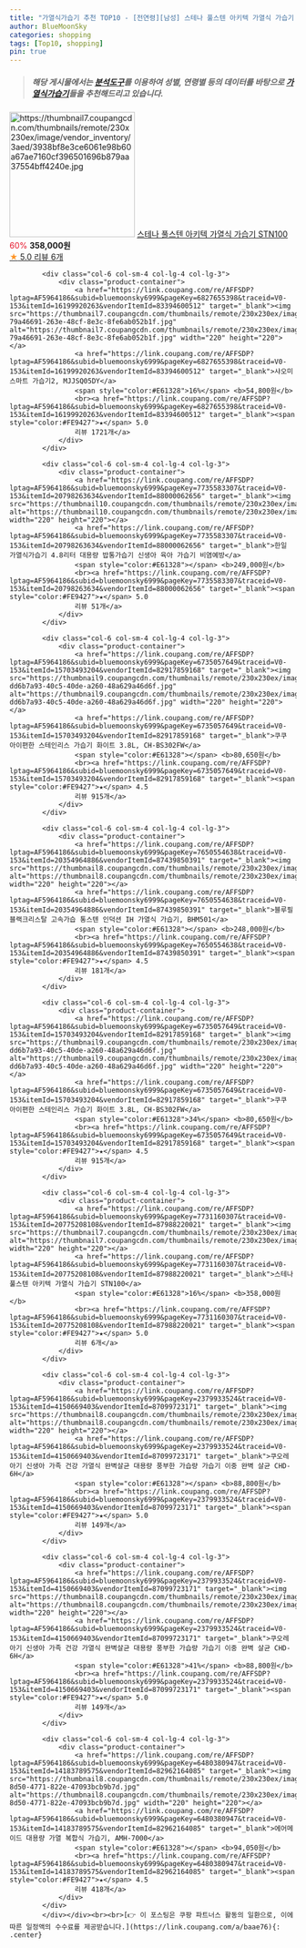 ```yaml
---
title: "가열식가습기 추천 TOP10 - [전연령][남성] 스테나 풀스텐 아키텍 가열식 가습기 STN100"
author: BlueMoonSky
categories: shopping
tags: [Top10, shopping]
pin: true
---
```


> ##### 해당 게시물에서는 [**분석도구**](https://itemscout.io/)를 이용하여 **성별**, **연령별** 등의 데이터를 바탕으로 [**가열식가습기**](https://link.coupang.com/a/baae76)들을 추천해드리고 있습니다.
<div class="container"><div class="row">
            <div class="col-6 col-sm-4 col-lg-4 col-lg-3">
                <div class="product-container">
                    <a href="https://link.coupang.com/re/AFFSDP?lptag=AF5964186&subid=bluemoonsky6999&pageKey=7731160307&traceid=V0-153&itemId=20775208108&vendorItemId=87988220021" target="_blank"><img src="https://thumbnail7.coupangcdn.com/thumbnails/remote/230x230ex/image/vendor_inventory/3aed/3938bf8e3ce6061e98b60a67ae7160cf396501696b879aa37554bff4240e.jpg" alt="https://thumbnail7.coupangcdn.com/thumbnails/remote/230x230ex/image/vendor_inventory/3aed/3938bf8e3ce6061e98b60a67ae7160cf396501696b879aa37554bff4240e.jpg" width="220" height="220"></a>
                    <a href="https://link.coupang.com/re/AFFSDP?lptag=AF5964186&subid=bluemoonsky6999&pageKey=7731160307&traceid=V0-153&itemId=20775208108&vendorItemId=87988220021" target="_blank">스테나 풀스텐 아키텍 가열식 가습기 STN100</a>
                    <span style="color:#E61328">60%</span> <b>358,000원</b>
                    <br><a href="https://link.coupang.com/re/AFFSDP?lptag=AF5964186&subid=bluemoonsky6999&pageKey=7731160307&traceid=V0-153&itemId=20775208108&vendorItemId=87988220021" target="_blank"><span style="color:#FE9427">★</span> 5.0
                    리뷰 6개</a>
                </div>
            </div>
            
            <div class="col-6 col-sm-4 col-lg-4 col-lg-3">
                <div class="product-container">
                    <a href="https://link.coupang.com/re/AFFSDP?lptag=AF5964186&subid=bluemoonsky6999&pageKey=6827655398&traceid=V0-153&itemId=16199920263&vendorItemId=83394600512" target="_blank"><img src="https://thumbnail7.coupangcdn.com/thumbnails/remote/230x230ex/image/retail/images/2869329805561521-79a46691-263e-48cf-8e3c-8fe6ab052b1f.jpg" alt="https://thumbnail7.coupangcdn.com/thumbnails/remote/230x230ex/image/retail/images/2869329805561521-79a46691-263e-48cf-8e3c-8fe6ab052b1f.jpg" width="220" height="220"></a>
                    <a href="https://link.coupang.com/re/AFFSDP?lptag=AF5964186&subid=bluemoonsky6999&pageKey=6827655398&traceid=V0-153&itemId=16199920263&vendorItemId=83394600512" target="_blank">샤오미 스마트 가습기2, MJJSQ05DY</a>
                    <span style="color:#E61328">16%</span> <b>54,800원</b>
                    <br><a href="https://link.coupang.com/re/AFFSDP?lptag=AF5964186&subid=bluemoonsky6999&pageKey=6827655398&traceid=V0-153&itemId=16199920263&vendorItemId=83394600512" target="_blank"><span style="color:#FE9427">★</span> 5.0
                    리뷰 1721개</a>
                </div>
            </div>
            
            <div class="col-6 col-sm-4 col-lg-4 col-lg-3">
                <div class="product-container">
                    <a href="https://link.coupang.com/re/AFFSDP?lptag=AF5964186&subid=bluemoonsky6999&pageKey=7735583307&traceid=V0-153&itemId=20798263634&vendorItemId=88000062656" target="_blank"><img src="https://thumbnail10.coupangcdn.com/thumbnails/remote/230x230ex/image/vendor_inventory/879c/19a5252bf425f5e2fa3a71668ca4ff9b62c8a57f61b4d9cf174f33fbd308.jpg" alt="https://thumbnail10.coupangcdn.com/thumbnails/remote/230x230ex/image/vendor_inventory/879c/19a5252bf425f5e2fa3a71668ca4ff9b62c8a57f61b4d9cf174f33fbd308.jpg" width="220" height="220"></a>
                    <a href="https://link.coupang.com/re/AFFSDP?lptag=AF5964186&subid=bluemoonsky6999&pageKey=7735583307&traceid=V0-153&itemId=20798263634&vendorItemId=88000062656" target="_blank">한일 가열식가습기 4.8리터 대용량 밥통가습기 신생아 육아 가습기 비염예방</a>
                    <span style="color:#E61328"></span> <b>249,000원</b>
                    <br><a href="https://link.coupang.com/re/AFFSDP?lptag=AF5964186&subid=bluemoonsky6999&pageKey=7735583307&traceid=V0-153&itemId=20798263634&vendorItemId=88000062656" target="_blank"><span style="color:#FE9427">★</span> 5.0
                    리뷰 51개</a>
                </div>
            </div>
            
            <div class="col-6 col-sm-4 col-lg-4 col-lg-3">
                <div class="product-container">
                    <a href="https://link.coupang.com/re/AFFSDP?lptag=AF5964186&subid=bluemoonsky6999&pageKey=6735057649&traceid=V0-153&itemId=15703493204&vendorItemId=82917859168" target="_blank"><img src="https://thumbnail9.coupangcdn.com/thumbnails/remote/230x230ex/image/retail/images/1671848982329296-dd6b7a93-40c5-40de-a260-48a629a46d6f.jpg" alt="https://thumbnail9.coupangcdn.com/thumbnails/remote/230x230ex/image/retail/images/1671848982329296-dd6b7a93-40c5-40de-a260-48a629a46d6f.jpg" width="220" height="220"></a>
                    <a href="https://link.coupang.com/re/AFFSDP?lptag=AF5964186&subid=bluemoonsky6999&pageKey=6735057649&traceid=V0-153&itemId=15703493204&vendorItemId=82917859168" target="_blank">쿠쿠 아이편한 스테인리스 가습기 화이트 3.8L, CH-BS302FW</a>
                    <span style="color:#E61328"></span> <b>80,650원</b>
                    <br><a href="https://link.coupang.com/re/AFFSDP?lptag=AF5964186&subid=bluemoonsky6999&pageKey=6735057649&traceid=V0-153&itemId=15703493204&vendorItemId=82917859168" target="_blank"><span style="color:#FE9427">★</span> 4.5
                    리뷰 915개</a>
                </div>
            </div>
            
            <div class="col-6 col-sm-4 col-lg-4 col-lg-3">
                <div class="product-container">
                    <a href="https://link.coupang.com/re/AFFSDP?lptag=AF5964186&subid=bluemoonsky6999&pageKey=7650554638&traceid=V0-153&itemId=20354964886&vendorItemId=87439850391" target="_blank"><img src="https://thumbnail8.coupangcdn.com/thumbnails/remote/230x230ex/image/vendor_inventory/b943/b46b1e9700d63915aa05c963f0235a16876438d637f1b59a16b674fd56fc.jpg" alt="https://thumbnail8.coupangcdn.com/thumbnails/remote/230x230ex/image/vendor_inventory/b943/b46b1e9700d63915aa05c963f0235a16876438d637f1b59a16b674fd56fc.jpg" width="220" height="220"></a>
                    <a href="https://link.coupang.com/re/AFFSDP?lptag=AF5964186&subid=bluemoonsky6999&pageKey=7650554638&traceid=V0-153&itemId=20354964886&vendorItemId=87439850391" target="_blank">블루필 블랙크리스탈 고속가습 통스텐 인덕션 IH 가열식 가습기, BHM501</a>
                    <span style="color:#E61328"></span> <b>248,000원</b>
                    <br><a href="https://link.coupang.com/re/AFFSDP?lptag=AF5964186&subid=bluemoonsky6999&pageKey=7650554638&traceid=V0-153&itemId=20354964886&vendorItemId=87439850391" target="_blank"><span style="color:#FE9427">★</span> 4.5
                    리뷰 181개</a>
                </div>
            </div>
            
            <div class="col-6 col-sm-4 col-lg-4 col-lg-3">
                <div class="product-container">
                    <a href="https://link.coupang.com/re/AFFSDP?lptag=AF5964186&subid=bluemoonsky6999&pageKey=6735057649&traceid=V0-153&itemId=15703493204&vendorItemId=82917859168" target="_blank"><img src="https://thumbnail9.coupangcdn.com/thumbnails/remote/230x230ex/image/retail/images/1671848982329296-dd6b7a93-40c5-40de-a260-48a629a46d6f.jpg" alt="https://thumbnail9.coupangcdn.com/thumbnails/remote/230x230ex/image/retail/images/1671848982329296-dd6b7a93-40c5-40de-a260-48a629a46d6f.jpg" width="220" height="220"></a>
                    <a href="https://link.coupang.com/re/AFFSDP?lptag=AF5964186&subid=bluemoonsky6999&pageKey=6735057649&traceid=V0-153&itemId=15703493204&vendorItemId=82917859168" target="_blank">쿠쿠 아이편한 스테인리스 가습기 화이트 3.8L, CH-BS302FW</a>
                    <span style="color:#E61328">34%</span> <b>80,650원</b>
                    <br><a href="https://link.coupang.com/re/AFFSDP?lptag=AF5964186&subid=bluemoonsky6999&pageKey=6735057649&traceid=V0-153&itemId=15703493204&vendorItemId=82917859168" target="_blank"><span style="color:#FE9427">★</span> 4.5
                    리뷰 915개</a>
                </div>
            </div>
            
            <div class="col-6 col-sm-4 col-lg-4 col-lg-3">
                <div class="product-container">
                    <a href="https://link.coupang.com/re/AFFSDP?lptag=AF5964186&subid=bluemoonsky6999&pageKey=7731160307&traceid=V0-153&itemId=20775208108&vendorItemId=87988220021" target="_blank"><img src="https://thumbnail7.coupangcdn.com/thumbnails/remote/230x230ex/image/vendor_inventory/3aed/3938bf8e3ce6061e98b60a67ae7160cf396501696b879aa37554bff4240e.jpg" alt="https://thumbnail7.coupangcdn.com/thumbnails/remote/230x230ex/image/vendor_inventory/3aed/3938bf8e3ce6061e98b60a67ae7160cf396501696b879aa37554bff4240e.jpg" width="220" height="220"></a>
                    <a href="https://link.coupang.com/re/AFFSDP?lptag=AF5964186&subid=bluemoonsky6999&pageKey=7731160307&traceid=V0-153&itemId=20775208108&vendorItemId=87988220021" target="_blank">스테나 풀스텐 아키텍 가열식 가습기 STN100</a>
                    <span style="color:#E61328">16%</span> <b>358,000원</b>
                    <br><a href="https://link.coupang.com/re/AFFSDP?lptag=AF5964186&subid=bluemoonsky6999&pageKey=7731160307&traceid=V0-153&itemId=20775208108&vendorItemId=87988220021" target="_blank"><span style="color:#FE9427">★</span> 5.0
                    리뷰 6개</a>
                </div>
            </div>
            
            <div class="col-6 col-sm-4 col-lg-4 col-lg-3">
                <div class="product-container">
                    <a href="https://link.coupang.com/re/AFFSDP?lptag=AF5964186&subid=bluemoonsky6999&pageKey=2379933524&traceid=V0-153&itemId=4150669403&vendorItemId=87099723171" target="_blank"><img src="https://thumbnail8.coupangcdn.com/thumbnails/remote/230x230ex/image/vendor_inventory/95b4/8841a4aaf2b4f8ce1d5461e1d50b0bb82e1a1df7bb4412ca9f0b121f6666.jpg" alt="https://thumbnail8.coupangcdn.com/thumbnails/remote/230x230ex/image/vendor_inventory/95b4/8841a4aaf2b4f8ce1d5461e1d50b0bb82e1a1df7bb4412ca9f0b121f6666.jpg" width="220" height="220"></a>
                    <a href="https://link.coupang.com/re/AFFSDP?lptag=AF5964186&subid=bluemoonsky6999&pageKey=2379933524&traceid=V0-153&itemId=4150669403&vendorItemId=87099723171" target="_blank">쿠오레 아기 신생아 가족 건강 가열식 완벽살균 대용량 풍부한 가습량 가습기 이중 완벽 살균 CHD-6H</a>
                    <span style="color:#E61328"></span> <b>88,800원</b>
                    <br><a href="https://link.coupang.com/re/AFFSDP?lptag=AF5964186&subid=bluemoonsky6999&pageKey=2379933524&traceid=V0-153&itemId=4150669403&vendorItemId=87099723171" target="_blank"><span style="color:#FE9427">★</span> 5.0
                    리뷰 149개</a>
                </div>
            </div>
            
            <div class="col-6 col-sm-4 col-lg-4 col-lg-3">
                <div class="product-container">
                    <a href="https://link.coupang.com/re/AFFSDP?lptag=AF5964186&subid=bluemoonsky6999&pageKey=2379933524&traceid=V0-153&itemId=4150669403&vendorItemId=87099723171" target="_blank"><img src="https://thumbnail8.coupangcdn.com/thumbnails/remote/230x230ex/image/vendor_inventory/95b4/8841a4aaf2b4f8ce1d5461e1d50b0bb82e1a1df7bb4412ca9f0b121f6666.jpg" alt="https://thumbnail8.coupangcdn.com/thumbnails/remote/230x230ex/image/vendor_inventory/95b4/8841a4aaf2b4f8ce1d5461e1d50b0bb82e1a1df7bb4412ca9f0b121f6666.jpg" width="220" height="220"></a>
                    <a href="https://link.coupang.com/re/AFFSDP?lptag=AF5964186&subid=bluemoonsky6999&pageKey=2379933524&traceid=V0-153&itemId=4150669403&vendorItemId=87099723171" target="_blank">쿠오레 아기 신생아 가족 건강 가열식 완벽살균 대용량 풍부한 가습량 가습기 이중 완벽 살균 CHD-6H</a>
                    <span style="color:#E61328">41%</span> <b>88,800원</b>
                    <br><a href="https://link.coupang.com/re/AFFSDP?lptag=AF5964186&subid=bluemoonsky6999&pageKey=2379933524&traceid=V0-153&itemId=4150669403&vendorItemId=87099723171" target="_blank"><span style="color:#FE9427">★</span> 5.0
                    리뷰 149개</a>
                </div>
            </div>
            
            <div class="col-6 col-sm-4 col-lg-4 col-lg-3">
                <div class="product-container">
                    <a href="https://link.coupang.com/re/AFFSDP?lptag=AF5964186&subid=bluemoonsky6999&pageKey=6480380947&traceid=V0-153&itemId=14183789575&vendorItemId=82962164085" target="_blank"><img src="https://thumbnail8.coupangcdn.com/thumbnails/remote/230x230ex/image/retail/images/2022/08/30/11/9/8bf8b0bb-8d50-4771-822e-47093bcb9b7d.jpg" alt="https://thumbnail8.coupangcdn.com/thumbnails/remote/230x230ex/image/retail/images/2022/08/30/11/9/8bf8b0bb-8d50-4771-822e-47093bcb9b7d.jpg" width="220" height="220"></a>
                    <a href="https://link.coupang.com/re/AFFSDP?lptag=AF5964186&subid=bluemoonsky6999&pageKey=6480380947&traceid=V0-153&itemId=14183789575&vendorItemId=82962164085" target="_blank">에어메이드 대용량 가열 복합식 가습기, AMH-7000</a>
                    <span style="color:#E61328"></span> <b>94,050원</b>
                    <br><a href="https://link.coupang.com/re/AFFSDP?lptag=AF5964186&subid=bluemoonsky6999&pageKey=6480380947&traceid=V0-153&itemId=14183789575&vendorItemId=82962164085" target="_blank"><span style="color:#FE9427">★</span> 4.5
                    리뷰 418개</a>
                </div>
            </div>
            </div></div><br><br>[👉 이 포스팅은 쿠팡 파트너스 활동의 일환으로, 이에 따른 일정액의 수수료를 제공받습니다.](https://link.coupang.com/a/baae76){: .center}